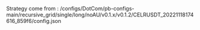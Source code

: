 Strategy come from : /configs/DotCom/pb-configs-main/recursive_grid/single/long/noAU/v0.1.x/v0.1.2/CELRUSDT_20221118174616_859f6/config.json